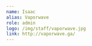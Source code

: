 ```yaml
---
name: Isaac
alias: Vaporwave
role: admin
logo: /img/staff/vaporwave.jpg
link: http://vaporwave.ga/
---
```

